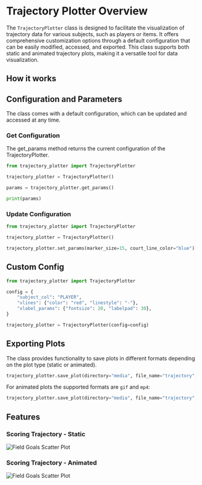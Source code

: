 # Trajectory Plotter Overview

The `TrajectoryPlotter` class is designed to facilitate the visualization of trajectory data for various subjects, such as players or items. It offers comprehensive customization options through a default configuration that can be easily modified, accessed, and exported. This class supports both static and animated trajectory plots, making it a versatile tool for data visualization.

## How it works


## Configuration and Parameters 

The class comes with a default configuration, which can be updated and accessed at any time.

### Get Configuration 

The get_params method returns the current configuration of the TrajectoryPlotter.

```python
from trajectory_plotter import TrajectoryPlotter

trajectory_plotter = TrajectoryPlotter()

params = trajectory_plotter.get_params()

print(params)
```

### Update Configuration

```python
from trajectory_plotter import TrajectoryPlotter

trajectory_plotter = TrajectoryPlotter()

trajectory_plotter.set_params(marker_size=15, court_line_color="blue")
```
## Custom Config

```python
from trajectory_plotter import TrajectoryPlotter

config = {
    "subject_col": "PLAYER",
    "vlines": {"color": "red", "linestyle": "-"},
    "xlabel_params": {"fontsize": 20, "labelpad": 30},
}

trajectory_plotter = TrajectoryPlotter(config=config)
```

## Exporting Plots 

The class provides functionality to save plots in different formats depending on the plot type (static or animated). 

```python
trajectory_plotter.save_plot(directory="media", file_name="trajectory", file_format="png")
```

For animated plots the supported formats are `gif` and `mp4`: 

```python
trajectory_plotter.save_plot(directory="media", file_name="trajectory", file_format="mp4")
```

## Features


### Scoring Trajectory - Static

![Field Goals Scatter Plot](../media/scoring_profile.png)

### Scoring Trajectory - Animated 

![Field Goals Scatter Plot](../media/scoring_profile.gif)
